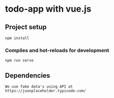 # todo-app with vue.js

## Project setup
```
npm install
```

### Compiles and hot-reloads for development
```
npm run serve
```

## Dependencies
```
We use fake data's using API at
https://jsonplaceholder.typicode.com/ 
```

